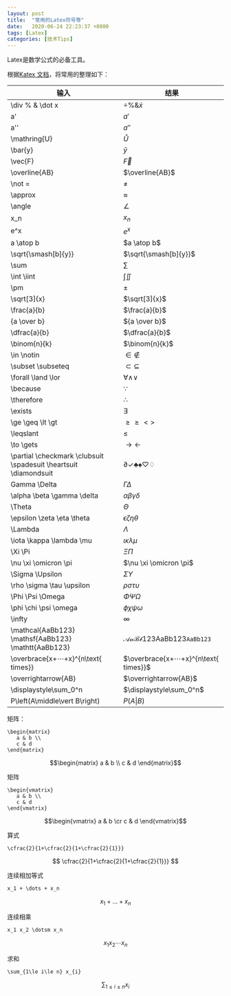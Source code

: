 ```yaml
---
layout: post
title:  "常用的Latex符号等"
date:   2020-06-24 22:23:37 +0800
tags: [Latex]
categories: [技术Tips]
---
```

Latex是数学公式的必备工具。


根据[Katex 文档](https://katex.org/docs/supported.html)，将常用的整理如下：

|输入|结果|
|-|---|
|\div \% \& \dot x|<span>$\div \% \& \dot x$</span>|
|a'|<span>$a'$</span>|
|a''|<span>$a''$</span>|
|\mathring{U}|<span>$\mathring{U}$</span>|
|\bar{y}|<span>$\bar{y}$</span>|
|\vec{F}|<span>$\vec{F}$</span>|
|\overline{AB}|<span>$\overline{AB}$</span>|
|\not = |<span>$\not =$</span>|
|\approx|<span>$\approx$</span>|
|\angle|<span>$\angle$</span>|
|x_n|<span>$x_n$</span>|
|e^x|<span>$e^x$</span>|
|a \atop b|<span>$a \atop b$</span>|
|\sqrt{\smash[b]{y}}|<span>$\sqrt{\smash[b]{y}}$</span>|
|\sum|<span>$\sum$</span>|
|\int \iint|<span>$\int \iint$</span>|
|\pm|<span>$\pm$</span>|
|\sqrt[3]{x}|<span>$\sqrt[3]{x}$</span>|
|\frac{a}{b}|<span>$\frac{a}{b}$</span>|
|{a \over b}|<span>${a \over b}$</span>|
|\dfrac{a}{b}|<span>$\dfrac{a}{b}$</span>|
|\binom{n}{k}|<span>$\binom{n}{k}$</span>|
|\in \notin|<span>$\in \notin$</span>|
|\subset \subseteq|<span>$\subset \subseteq$</span>|
|\forall \land \lor|<span>$\forall \land \lor$</span>|
|\because|<span>$\because$</span>|
|\therefore|<span>$\therefore$</span>|
|\exists|<span>$\exists$</span>|
|\ge \geq \lt \gt|<span>$\ge \geq \lt \gt$</span>|
|\leqslant|<span>$\leqslant$</span>|
|\to \gets|<span>$\to \gets$</span>|
|\partial \checkmark \clubsuit \spadesuit \heartsuit \diamondsuit|<span>$\partial \checkmark \clubsuit \spadesuit \heartsuit \diamondsuit$</span>|
|Gamma \Delta|<span>$\Gamma \Delta$</span>|
|\alpha \beta \gamma \delta|<span>$\alpha \beta \gamma \delta$</span>|
|\Theta|<span>$\Theta$</span>|
|\epsilon \zeta \eta \theta|<span>$\epsilon \zeta \eta \theta$</span>|
|\Lambda|<span>$\Lambda$</span>|
|\iota \kappa \lambda \mu|<span>$\iota \kappa \lambda \mu$</span>|
|\Xi \Pi|<span>$\Xi  \Pi$</span>|
|\nu \xi \omicron \pi|<span>$\nu \xi \omicron \pi$</span>|
|\Sigma \Upsilon|<span>$\Sigma \Upsilon$</span>|
|\rho \sigma \tau \upsilon|<span>$\rho \sigma \tau \upsilon$</span>|
|\Phi \Psi \Omega|<span>$\Phi \Psi \Omega$</span>|
|\phi \chi \psi \omega|<span>$\phi \chi \psi \omega$</span>|
|\infty|<span>$\infty$</span>|
|\mathcal{AaBb123} \mathsf{AaBb123} \mathtt{AaBb123}|<span>$\mathcal{AaBb123} \mathsf{AaBb123} \mathtt{AaBb123}$</span>|
|\overbrace{x+⋯+x}^{n\text{ times}}|<span>$\overbrace{x+⋯+x}^{n\text{ times}}$</span>|
|\overrightarrow{AB}|<span>$\overrightarrow{AB}$</span>|
|\displaystyle\sum_0^n|<span>$\displaystyle\sum_0^n$</span>|
|P\left(A\middle\vert B\right)|<span>$P\left(A\middle\vert B\right)$</span>|


矩阵：

```
\begin{matrix}
   a & b \\
   c & d
\end{matrix}
```


$$\begin{matrix}
   a & b \\
   c & d
\end{matrix}$$


矩阵
```
\begin{vmatrix}
   a & b \\
   c & d
\end{vmatrix}
```

<div>

$$\begin{vmatrix}
   a & b \cr
   c & d
\end{vmatrix}$$

</div>

算式
```
\cfrac{2}{1+\cfrac{2}{1+\cfrac{2}{1}}}
```

<div>

$$
\cfrac{2}{1+\cfrac{2}{1+\cfrac{2}{1}}}
$$

</div>

连续相加等式
```
x_1 + \dots + x_n
```

<div>

$$
x_1 + \dots + x_n
$$

</div>


连续相乘
```
x_1 x_2 \dotsm x_n
```

<p>

$$
x_1 x_2 \dotsm x_n
$$

</p>

求和
```
\sum_{1\le i\le n} x_{i}
```

<p>

$$
\sum_{1\le i\le n} x_{i}
$$

</p>


